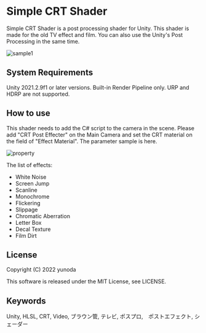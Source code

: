 Simple CRT Shader
==========

Simple CRT Shader is a post processing shader for Unity. This shader is made for the old TV effect and film. 
You can also use the Unity's Post Processing in the same time.

![sample1](https://user-images.githubusercontent.com/50200315/164515706-ab35170d-0fd0-4da9-bb0d-0aa7b40babc8.jpg)


System Requirements
-------------------

Unity 2021.2.9f1 or later versions. Built-in Render Pipeline only.
URP and HDRP are not supported.


How to use
----------
This shader needs to add the C# script to the camera in the scene. Please add "CRT Post Effecter" on the Main Camera and set the CRT material on the field of "Effect Material".
The parameter sample is here.

![property](https://user-images.githubusercontent.com/50200315/164526913-202682b6-2767-4438-a988-f81af9b64e2b.jpg)


The list of effects:
- White Noise
- Screen Jump
- Scanline
- Monochrome
- Flickering
- Slippage
- Chromatic Aberration
- Letter Box
- Decal Texture
- Film Dirt

License
-------

Copyright (C) 2022 yunoda

This software is released under the MIT License, see LICENSE.

Keywords
--------
Unity, HLSL, CRT, Video, ブラウン管, テレビ, ポスプロ,　ポストエフェクト, シェーダー
